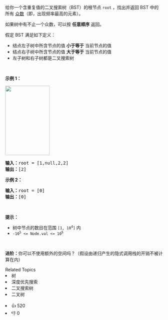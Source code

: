 <p>给你一个含重复值的二叉搜索树（BST）的根节点 <code>root</code> ，找出并返回 BST 中的所有 <a href="https://baike.baidu.com/item/%E4%BC%97%E6%95%B0/44796" target="_blank">众数</a>（即，出现频率最高的元素）。</p>

<p>如果树中有不止一个众数，可以按 <strong>任意顺序</strong> 返回。</p>

<p>假定 BST 满足如下定义：</p>

<ul> 
 <li>结点左子树中所含节点的值 <strong>小于等于</strong> 当前节点的值</li> 
 <li>结点右子树中所含节点的值 <strong>大于等于</strong> 当前节点的值</li> 
 <li>左子树和右子树都是二叉搜索树</li> 
</ul>

<p>&nbsp;</p>

<p><strong>示例 1：</strong></p> 
<img alt="" src="https://assets.leetcode.com/uploads/2021/03/11/mode-tree.jpg" style="width: 142px; height: 222px;" /> 
<pre>
<strong>输入：</strong>root = [1,null,2,2]
<strong>输出：</strong>[2]
</pre>

<p><strong>示例 2：</strong></p>

<pre>
<strong>输入：</strong>root = [0]
<strong>输出：</strong>[0]
</pre>

<p>&nbsp;</p>

<p><strong>提示：</strong></p>

<ul> 
 <li>树中节点的数目在范围 <code>[1, 10<sup>4</sup>]</code> 内</li> 
 <li><code>-10<sup>5</sup> &lt;= Node.val &lt;= 10<sup>5</sup></code></li> 
</ul>

<p>&nbsp;</p>

<p><strong>进阶：</strong>你可以不使用额外的空间吗？（假设由递归产生的隐式调用栈的开销不被计算在内）</p>

<div><div>Related Topics</div><div><li>树</li><li>深度优先搜索</li><li>二叉搜索树</li><li>二叉树</li></div></div><br><div><li>👍 520</li><li>👎 0</li></div>